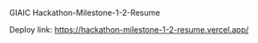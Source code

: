 GIAIC Hackathon-Milestone-1-2-Resume

Deploy link:
https://hackathon-milestone-1-2-resume.vercel.app/
